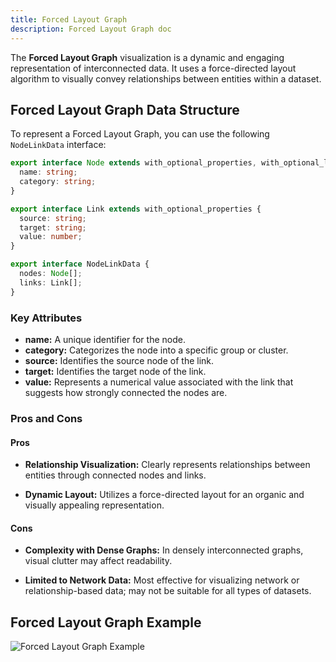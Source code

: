 ```yaml
---
title: Forced Layout Graph
description: Forced Layout Graph doc
---
```


The **Forced Layout Graph** visualization is a dynamic and engaging representation of interconnected data. It uses a force-directed layout algorithm to visually convey relationships between entities within a dataset.

## Forced Layout Graph Data Structure

To represent a Forced Layout Graph, you can use the following `NodeLinkData` interface:

```typescript
export interface Node extends with_optional_properties, with_optional_labels {
  name: string;
  category: string;
}

export interface Link extends with_optional_properties {
  source: string;
  target: string;
  value: number;
}

export interface NodeLinkData {
  nodes: Node[];
  links: Link[];
}
```
### Key Attributes

- **name:** A unique identifier for the node.
- **category:** Categorizes the node into a specific group or cluster.
- **source:** Identifies the source node of the link.
- **target:** Identifies the target node of the link.
- **value:** Represents a numerical value associated with the link that suggests how strongly connected the nodes are.

### Pros and Cons

#### Pros
- **Relationship Visualization:** Clearly represents relationships between entities through connected nodes and links.

- **Dynamic Layout:** Utilizes a force-directed layout for an organic and visually appealing representation.

#### Cons
- **Complexity with Dense Graphs:** In densely interconnected graphs, visual clutter may affect readability.

- **Limited to Network Data:** Most effective for visualizing network or relationship-based data; may not be suitable for all types of datasets.

## Forced Layout Graph Example

![Forced Layout Graph Example](/Illustry-monorepo/forced-layout-graph.gif)